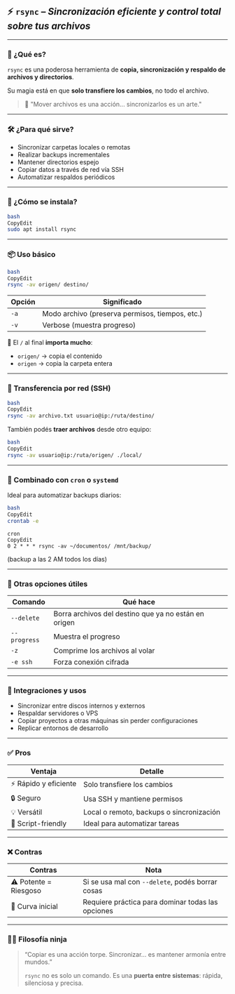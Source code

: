 ## ⚡ `rsync` – *Sincronización eficiente y control total sobre tus archivos*

---

### 🧩 ¿Qué es?

`rsync` es una poderosa herramienta de **copia, sincronización y respaldo de archivos y directorios**.

Su magia está en que **solo transfiere los cambios**, no todo el archivo.

> 🧠 "Mover archivos es una acción... sincronizarlos es un arte."
> 

---

### 🛠️ ¿Para qué sirve?

- Sincronizar carpetas locales o remotas
- Realizar backups incrementales
- Mantener directorios espejo
- Copiar datos a través de red vía SSH
- Automatizar respaldos periódicos

---

### 🚀 ¿Cómo se instala?

```bash
bash
CopyEdit
sudo apt install rsync

```

---

### 📦 Uso básico

```bash
bash
CopyEdit
rsync -av origen/ destino/

```

| Opción | Significado |
| --- | --- |
| `-a` | Modo archivo (preserva permisos, tiempos, etc.) |
| `-v` | Verbose (muestra progreso) |

🔸 El `/` al final **importa mucho**:

- `origen/` → copia el contenido
- `origen` → copia la carpeta entera

---

### 📡 Transferencia por red (SSH)

```bash
bash
CopyEdit
rsync -av archivo.txt usuario@ip:/ruta/destino/

```

También podés **traer archivos** desde otro equipo:

```bash
bash
CopyEdit
rsync -av usuario@ip:/ruta/origen/ ./local/

```

---

### 🔐 Combinado con `cron` o `systemd`

Ideal para automatizar backups diarios:

```bash
bash
CopyEdit
crontab -e

```

```
cron
CopyEdit
0 2 * * * rsync -av ~/documentos/ /mnt/backup/

```

(backup a las 2 AM todos los días)

---

### 🧩 Otras opciones útiles

| Comando | Qué hace |
| --- | --- |
| `--delete` | Borra archivos del destino que ya no están en origen |
| `--progress` | Muestra el progreso |
| `-z` | Comprime los archivos al volar |
| `-e ssh` | Forza conexión cifrada |

---

### 🔗 Integraciones y usos

- Sincronizar entre discos internos y externos
- Respaldar servidores o VPS
- Copiar proyectos a otras máquinas sin perder configuraciones
- Replicar entornos de desarrollo

---

### ✅ Pros

| Ventaja | Detalle |
| --- | --- |
| ⚡ Rápido y eficiente | Solo transfiere los cambios |
| 🔒 Seguro | Usa SSH y mantiene permisos |
| 💡 Versátil | Local o remoto, backups o sincronización |
| 🧙 Script-friendly | Ideal para automatizar tareas |

---

### ❌ Contras

| Contras | Nota |
| --- | --- |
| ⚠️ Potente = Riesgoso | Si se usa mal con `--delete`, podés borrar cosas |
| 🧠 Curva inicial | Requiere práctica para dominar todas las opciones |

---

### 🧙‍♂️ Filosofía ninja

> “Copiar es una acción torpe. Sincronizar… es mantener armonía entre mundos.”
> 
> 
> `rsync` no es solo un comando. Es una **puerta entre sistemas**: rápida, silenciosa y precisa.
>
